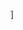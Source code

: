 ![<LinkedIn>](https://img.shields.io/badge/LinkedIn-000000?style=for-the-badge&logo=Instagram&logoColor=blue)]
